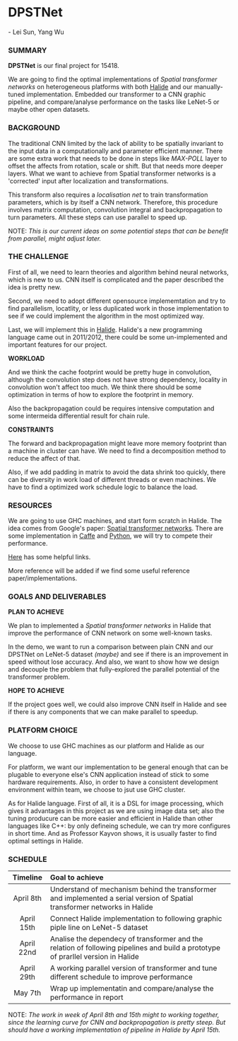 # DPSTNet
\- Lei Sun, Yang Wu

### SUMMARY
**DPSTNet** is our final project for 15418.

We are going to find the optimal implementations of *Spatial transformer networks* on heterogeneous platforms with both [Halide](http://halide-lang.org/) and our manually-tuned implementation. Embedded our transformer to a CNN graphic pipeline, and compare/analyse performance on the tasks like LeNet-5 or maybe other open datasets.

### BACKGROUND
The traditional CNN limited by the lack of ability to be spatially invariant to the input data
in a computationally and parameter efficient manner. There are some extra work that needs to be done in steps like *MAX-POLL* layer to offset the affects from rotation, scale or shift. But that needs more deeper layers. What we want to achieve from Spatial transformer networks is a 'corrected' input after localization and transformations. 

This transform also requires a *localisation net* to train transformation parameters, which is by itself a CNN network. Therefore, this procedure involves matrix computation, convolution integral and backpropagation to turn parameters. All these steps can use parallel to speed up. 

NOTE: *This is our current ideas on some potential steps that can be benefit from parallel, might adjust later.*

### THE CHALLENGE
First of all, we need to learn theories and algorithm behind neural networks, which is new to us. CNN itself is complicated and the paper described the idea is pretty new.

Second, we need to adopt different opensource implememtation and try to find parallelism, locatlity, or less duplicated work in those implementation to see if we could implement the algorithm in the most optimized way.

Last, we will implement this in [Halide](http://halide-lang.org/). Halide's a new programming language came out in 2011/2012, there could be some un-implemented and important features for our project.

**WORKLOAD**

And we think the cache footprint would be pretty huge in convolution, although the convolution step does not have strong dependency, locality in convolution won't affect too much. We think there should be some optimization in terms of how to explore the footprint in memory. 

Also the backpropagation could be requires intensive computation and some intermeida differential result for chain rule.

**CONSTRAINTS**
<!-- Describe constraints: What are the properties of the system that make mapping the workload to it challenging? -->
The forward and backpropagation might leave more memory footprint than a machine in cluster can have. We need to find a decomposition method to reduce the affect of that.

Also, if we add padding in matrix to avoid the data shrink too quickly, there can be diversity in work load of different threads or even machines. We have to find a optimized work schedule logic to balance the load.


### RESOURCES
We are going to use GHC machines, and start form scratch in Halide. The idea comes from Google's paper: [Spatial transformer networks](http://arxiv.org/pdf/1506.02025v3.pdf). There are some implementation in [Caffe](https://github.com/XiaoxiaoGuo/caffe-stn) and [Python](https://github.com/skaae/recurrent-spatial-transformer-code), we will try to compete their performance. 

[Here](http://gitxiv.com/posts/5WTXTLuEA4Hd8W84G/spatial-transformer-networks) has some helpful links.

More reference will be added if we find some useful reference paper/implementations. 

### GOALS AND DELIVERABLES
<!-- Describe the deliverables or goals of your project. -->
**PLAN TO ACHIEVE**

We plan to implemented a *Spatial transformer networks* in Halide that improve the performance of CNN network on some well-known tasks. 

In the demo, we want to run a comparison between plain CNN and our DPSTNet on LeNet-5 dataset *(maybe)* and see if there is an improvement in speed without lose accuracy. And also, we want to show how we design and decouple the problem that fully-explored the parallel potential of the transformer problem.

**HOPE TO ACHIEVE**

If the project goes well, we could also improve CNN itself in Halide and see if there is any  components that we can make parallel to speedup.

### PLATFORM CHOICE
We choose to use GHC machines as our platform and Halide as our language.

For platform, we want our implementation to be general enough that can be plugable to everyone else's CNN application instead of stick to some hardware requirements. Also, in order to have a consistent development environment within team, we choose to jsut use GHC cluster.

As for Halide language. First of all, it is a DSL for image processing, which gives it advantages in this project as we are using image data set; also the tuning producure can be more easier and efficient in Halide than other languages like C++: by only defineing schedule, we can try more configures in short time. And as Professor Kayvon shows, it is usually faster to find optimal settings in Halide.


### SCHEDULE

| Timeline  | Goal to achieve | 
|:----------:|:--------------| 
| April 8th  | Understand of mechanism behind the transformer and implemented a serial version of Spatial transformer networks in Halide | 
| April 15th | Connect Halide implementation to following graphic piple line on LeNet-5 dataset| 
| April 22nd | Analise the dependecy of transformer and the relation of following pipelines and build a prototype of prarllel version in Halide |
| April 29th | A working parallel version of transformer and tune different schedule to improve performance |
| May 7th    | Wrap up implementatin and compare/analyse the performance in report |

NOTE: *The work in week of April 8th and 15th might to working together, since the learning curve for CNN and backpropagation is pretty steep. But should have a working implementation of pipeline in Halide by April 15th.*
